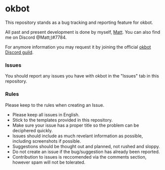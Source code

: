 # okbot
This repository stands as a bug tracking and reporting feature for okbot.

All past and present development is done by myself, [Matt](https://github.com/mxttx). You can also find me on Discord @Matt;)#7784.

For anymore information you may request it by joining the official [okbot Discord guild](https://discord.gg/r6FvBtS).

### Issues
You should report any issues you have with okbot in the "Issues" tab in this repository.

### Rules
Please keep to the rules when creating an Issue.

* Please keep all issues in English.
* Stick to the templates provided in this repository.
* Make sure your issue has a proper title so the problem can be deciphered quickly.
* Issues should include as much revelant information as possible, including screenshots if possible.
* Suggestions should be thought out and planned, not rushed and sloppy.
* Do not create an issue if the bug/suggestion has already been reported.
* Contribution to issues is reccomended via the comments section, however spam will not be tolerated.
